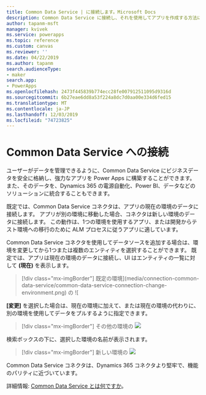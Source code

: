 ```yaml
---
title: Common Data Service | に接続します。Microsoft Docs
description: Common Data Service に接続し、それを使用してアプリを作成する方法について説明します。
author: tapanm-msft
manager: kvivek
ms.service: powerapps
ms.topic: reference
ms.custom: canvas
ms.reviewer: ''
ms.date: 04/22/2019
ms.author: tapanm
search.audienceType:
- maker
search.app:
- PowerApps
ms.openlocfilehash: 2473f445839b774ecc28fe007912511095d9316d
ms.sourcegitcommit: 6b27eae6dd8a53f224a8dc7d0aa00e334d6fed15
ms.translationtype: MT
ms.contentlocale: ja-JP
ms.lasthandoff: 12/03/2019
ms.locfileid: "74723825"
---
```

# <a name="connect-to-common-data-service"></a>Common Data Service への接続

ユーザーがデータを管理できるように、Common Data Service にビジネスデータを安全に格納し、強力なアプリを Power Apps に構築することができます。 また、そのデータを、Dynamics 365 の電源自動化、Power BI、データなどのソリューションに統合することもできます。

既定では、Common Data Service コネクタは、アプリの現在の環境のデータに接続します。 アプリが別の環境に移動した場合、コネクタは新しい環境のデータに接続します。 この動作は、1つの環境を使用するアプリ、または開発からテスト環境への移行のために ALM プロセスに従うアプリに適しています。

Common Data Service コネクタを使用してデータソースを追加する場合は、環境を変更してから1つまたは複数のエンティティを選択することができます。 既定では、アプリは現在の環境のデータに接続し、UI はエンティティの一覧に対して **(現在)** を表示します。

> [!div class="mx-imgBorder"]
> 既定の環境](media/connection-common-data-service/common-data-service-connection-change-environment.png) の ![

**[変更]** を選択した場合は、現在の環境に加えて、または現在の環境の代わりに、別の環境を使用してデータをプルするように指定できます。

> [!div class="mx-imgBorder"]
> その他の環境の ![](media/connection-common-data-service/common-data-service-connection-select-environment.png)

検索ボックスの下に、選択した環境の名前が表示されます。

> [!div class="mx-imgBorder"]
> 新しい環境の ![](media/connection-common-data-service/common-data-service-connection-after-change-environment.png)

Common Data Service コネクタは、Dynamics 365 コネクタより堅牢で、機能のパリティに近づいています。

詳細情報: [Common Data Service とは何ですか](../../common-data-service/data-platform-intro.md)。
